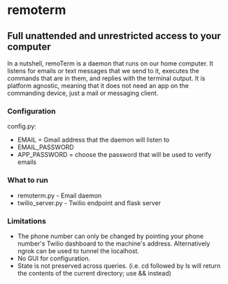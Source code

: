 # remoterm

## Full unattended and unrestricted access to your computer

In a nutshell, remoTerm is a daemon that runs on our home computer. It listens for emails or text messages that we send to it, executes the commands that are in them, and replies with the terminal output. It is platform agnostic, meaning that it does not need an app on the commanding device, just a mail or messaging client.

### Configuration

config.py:
* EMAIL = Gmail address that the daemon will listen to
* EMAIL\_PASSWORD
* APP\_PASSWORD = choose the password that will be used to verify emails

### What to run

* remoterm.py - Email daemon
* twilio\_server.py - Twilio endpoint and flask server

### Limitations

* The phone number can only be changed by pointing your phone number's Twilio dashboard to the machine's address. Alternatively ngrok can be used to tunnel the localhost.
* No GUI for configuration.
* State is not preserved across queries. (i.e. cd followed by ls will return the contents of the current directory; use && instead)

